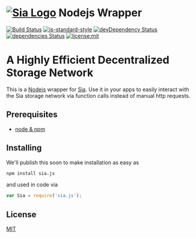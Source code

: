 # [![Sia Logo](http://sia.tech/resources/img/svg/sia-green-logo.svg)](http://sia.tech/) Nodejs Wrapper

[![Build Status](https://travis-ci.org/NebulousLabs/Nodejs-Sia.svg?branch=master)](https://travis-ci.org/NebulousLabs/Nodejs-Sia)
[![js-standard-style](https://img.shields.io/badge/code%20style-standard-brightgreen.svg)](http://standardjs.com/)
[![devDependency Status](https://david-dm.org/NebulousLabs/Nodejs-Sia/dev-status.svg)](https://david-dm.org/NebulousLabs/Nodejs-Sia#info=devDependencies)
[![dependencies Status](https://david-dm.org/NebulousLabs/Nodejs-Sia.svg)](https://david-dm.org/NebulousLabs/Nodejs-Sia#info=dependencies)
[![license:mit](https://img.shields.io/badge/license-mit-blue.svg)](https://opensource.org/licenses/MIT)

# A Highly Efficient Decentralized Storage Network

This is a [Nodejs](https://nodejs.org/) wrapper for
[Sia](https://github.com/NebulousLabs/Sia). Use it in your apps to easily
interact with the Sia storage network via function calls instead of manual http
requests.

## Prerequisites

- [node & npm](https://nodejs.org/download/)

## Installing

We'll publish this soon to make installation as easy as

```bash
npm install sia.js
```

and used in code via

```js
var Sia = require('sia.js');
```

## License

[MIT](LICENSE)

